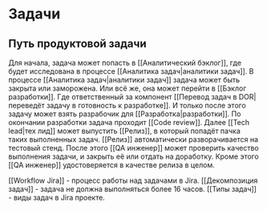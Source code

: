 # Задачи
## Путь продуктовой задачи
Для начала, задача может попасть в [[Аналитический бэклог]], где будет исследована в процессе [[Аналитика задач|аналитики задач]]. В процессе [[Аналитика задач|аналитики задач]] задача может быть закрыта или заморожена. Или всё же, она может перейти в [[Бэклог разработки]]. Где ответственный за компонент [[Перевод задач в DOR|переведёт задачу в готовность к разработке]]. И только после этого задачу может взять разрабочик для [[Разработка|разработки]]. По окончании разработки задача проходит [[Code review]]. Далее [[Tech lead|тех лид]] может выпустить [[Релиз]], в который попадёт пачка таких выполненных задач. [[Релиз]] автоматически разворачивается на тестовый стенд. После этого [[QA инженер]]  может проверить качество выполнения задачи, и закрыть её или отдать на доработку. Кроме этого [[QA инженер]] удостоверяется в качестве релиза в целом.

[[Workflow Jira]] - процесс работы над задачами в Jira.
[[Декомпозиция задач]] - задача не должна выполняться более 16 часов.
[[Типы задач]] - виды задач в Jira проекте.